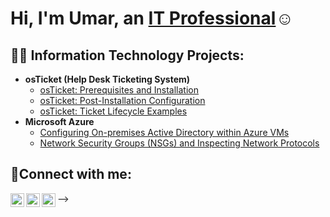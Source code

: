 <h1>Hi, I'm Umar, an <a href="https://www.linkedin.com/in/umar-zuberi-5a818127b/">IT Professional</a>☺</h1>

<h2>👨‍💻 Information Technology Projects:</h2>

- <b>osTicket (Help Desk Ticketing System)</b>
  - [osTicket: Prerequisites and Installation](https://github.com/UmarZuberi/osticket-prereqs)
  - [osTicket: Post-Installation Configuration](https://github.com/UmarZuberi/post-install-config)
  - [osTicket: Ticket Lifecycle Examples](https://github.com/UmarZuberi/ticket-lifecycle)
- <b>Microsoft Azure</b>
  - [Configuring On-premises Active Directory within Azure VMs](https://github.com/UmarZuberi/configure-ad)
  - [Network Security Groups (NSGs) and Inspecting Network Protocols](https://github.com/UmarZuberi/azure-network-protocols)

<h2>🤳Connect with me:</h2>

[<img align="left" alt="Josh | Twitter" width="22px" src="https://cdn.jsdelivr.net/npm/simple-icons@v3/icons/twitter.svg" />][twitter]
[<img align="left" alt="Josh | LinkedIn" width="22px" src="https://cdn.jsdelivr.net/npm/simple-icons@v3/icons/linkedin.svg" />][linkedin]
[<img align="left" alt="Josh | Instagram" width="22px" src="https://cdn.jsdelivr.net/npm/simple-icons@v3/icons/instagram.svg" />][instagram]

[twitter]: https://twitter.com/Josh
[instagram]: https://www.instagram.com/Josh
[linkedin]: https://linkedin.com/in/Josh
-->
